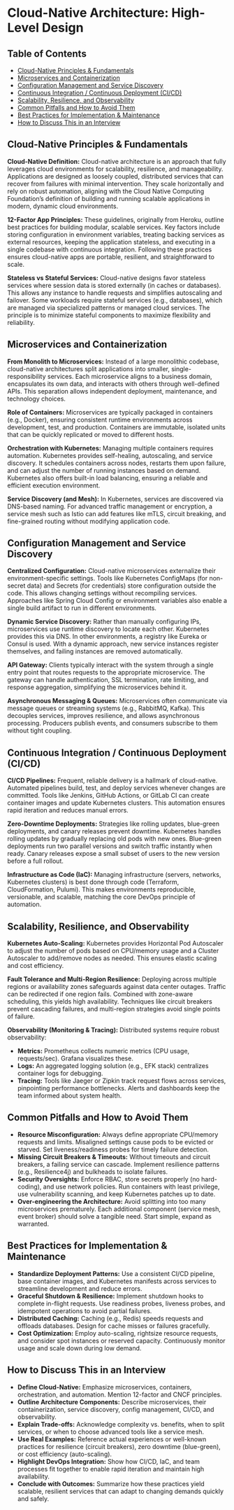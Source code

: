 # Cloud-Native Architecture: High-Level Design

## Table of Contents
- [Cloud-Native Principles & Fundamentals](#cloud-native-principles--fundamentals)
- [Microservices and Containerization](#microservices-and-containerization)
- [Configuration Management and Service Discovery](#configuration-management-and-service-discovery)
- [Continuous Integration / Continuous Deployment (CI/CD)](#continuous-integration--continuous-deployment-cicd)
- [Scalability, Resilience, and Observability](#scalability-resilience-and-observability)
- [Common Pitfalls and How to Avoid Them](#common-pitfalls-and-how-to-avoid-them)
- [Best Practices for Implementation & Maintenance](#best-practices-for-implementation--maintenance)
- [How to Discuss This in an Interview](#how-to-discuss-this-in-an-interview)

## Cloud-Native Principles & Fundamentals

**Cloud-Native Definition:** Cloud-native architecture is an approach that fully leverages cloud environments for scalability, resilience, and manageability. Applications are designed as loosely coupled, distributed services that can recover from failures with minimal intervention. They scale horizontally and rely on robust automation, aligning with the Cloud Native Computing Foundation’s definition of building and running scalable applications in modern, dynamic cloud environments.

**12-Factor App Principles:** These guidelines, originally from Heroku, outline best practices for building modular, scalable services. Key factors include storing configuration in environment variables, treating backing services as external resources, keeping the application stateless, and executing in a single codebase with continuous integration. Following these practices ensures cloud-native apps are portable, resilient, and straightforward to scale.

**Stateless vs Stateful Services:** Cloud-native designs favor stateless services where session data is stored externally (in caches or databases). This allows any instance to handle requests and simplifies autoscaling and failover. Some workloads require stateful services (e.g., databases), which are managed via specialized patterns or managed cloud services. The principle is to minimize stateful components to maximize flexibility and reliability.

## Microservices and Containerization

**From Monolith to Microservices:** Instead of a large monolithic codebase, cloud-native architectures split applications into smaller, single-responsibility services. Each microservice aligns to a business domain, encapsulates its own data, and interacts with others through well-defined APIs. This separation allows independent deployment, maintenance, and technology choices.

**Role of Containers:** Microservices are typically packaged in containers (e.g., Docker), ensuring consistent runtime environments across development, test, and production. Containers are immutable, isolated units that can be quickly replicated or moved to different hosts.

**Orchestration with Kubernetes:** Managing multiple containers requires automation. Kubernetes provides self-healing, autoscaling, and service discovery. It schedules containers across nodes, restarts them upon failure, and can adjust the number of running instances based on demand. Kubernetes also offers built-in load balancing, ensuring a reliable and efficient execution environment.

**Service Discovery (and Mesh):** In Kubernetes, services are discovered via DNS-based naming. For advanced traffic management or encryption, a service mesh such as Istio can add features like mTLS, circuit breaking, and fine-grained routing without modifying application code.

## Configuration Management and Service Discovery

**Centralized Configuration:** Cloud-native microservices externalize their environment-specific settings. Tools like Kubernetes ConfigMaps (for non-secret data) and Secrets (for credentials) store configuration outside the code. This allows changing settings without recompiling services. Approaches like Spring Cloud Config or environment variables also enable a single build artifact to run in different environments.

**Dynamic Service Discovery:** Rather than manually configuring IPs, microservices use runtime discovery to locate each other. Kubernetes provides this via DNS. In other environments, a registry like Eureka or Consul is used. With a dynamic approach, new service instances register themselves, and failing instances are removed automatically.

**API Gateway:** Clients typically interact with the system through a single entry point that routes requests to the appropriate microservice. The gateway can handle authentication, SSL termination, rate limiting, and response aggregation, simplifying the microservices behind it.

**Asynchronous Messaging & Queues:** Microservices often communicate via message queues or streaming systems (e.g., RabbitMQ, Kafka). This decouples services, improves resilience, and allows asynchronous processing. Producers publish events, and consumers subscribe to them without tight coupling.

## Continuous Integration / Continuous Deployment (CI/CD)

**CI/CD Pipelines:** Frequent, reliable delivery is a hallmark of cloud-native. Automated pipelines build, test, and deploy services whenever changes are committed. Tools like Jenkins, GitHub Actions, or GitLab CI can create container images and update Kubernetes clusters. This automation ensures rapid iteration and reduces manual errors.

**Zero-Downtime Deployments:** Strategies like rolling updates, blue-green deployments, and canary releases prevent downtime. Kubernetes handles rolling updates by gradually replacing old pods with new ones. Blue-green deployments run two parallel versions and switch traffic instantly when ready. Canary releases expose a small subset of users to the new version before a full rollout.

**Infrastructure as Code (IaC):** Managing infrastructure (servers, networks, Kubernetes clusters) is best done through code (Terraform, CloudFormation, Pulumi). This makes environments reproducible, versionable, and scalable, matching the core DevOps principle of automation.

## Scalability, Resilience, and Observability

**Kubernetes Auto-Scaling:** Kubernetes provides Horizontal Pod Autoscaler to adjust the number of pods based on CPU/memory usage and a Cluster Autoscaler to add/remove nodes as needed. This ensures elastic scaling and cost efficiency.

**Fault Tolerance and Multi-Region Resilience:** Deploying across multiple regions or availability zones safeguards against data center outages. Traffic can be redirected if one region fails. Combined with zone-aware scheduling, this yields high availability. Techniques like circuit breakers prevent cascading failures, and multi-region strategies avoid single points of failure.

**Observability (Monitoring & Tracing):** Distributed systems require robust observability:
- **Metrics:** Prometheus collects numeric metrics (CPU usage, requests/sec). Grafana visualizes these.
- **Logs:** An aggregated logging solution (e.g., EFK stack) centralizes container logs for debugging.
- **Tracing:** Tools like Jaeger or Zipkin track request flows across services, pinpointing performance bottlenecks.
Alerts and dashboards keep the team informed about system health.

## Common Pitfalls and How to Avoid Them

- **Resource Misconfiguration:** Always define appropriate CPU/memory requests and limits. Misaligned settings cause pods to be evicted or starved. Set liveness/readiness probes for timely failure detection.
- **Missing Circuit Breakers & Timeouts:** Without timeouts and circuit breakers, a failing service can cascade. Implement resilience patterns (e.g., Resilience4j) and bulkheads to isolate failures.
- **Security Oversights:** Enforce RBAC, store secrets properly (no hard-coding), and use network policies. Run containers with least privilege, use vulnerability scanning, and keep Kubernetes patches up to date.
- **Over-engineering the Architecture:** Avoid splitting into too many microservices prematurely. Each additional component (service mesh, event broker) should solve a tangible need. Start simple, expand as warranted.

## Best Practices for Implementation & Maintenance

- **Standardize Deployment Patterns:** Use a consistent CI/CD pipeline, base container images, and Kubernetes manifests across services to streamline development and reduce errors.
- **Graceful Shutdown & Resilience:** Implement shutdown hooks to complete in-flight requests. Use readiness probes, liveness probes, and idempotent operations to avoid partial failures.
- **Distributed Caching:** Caching (e.g., Redis) speeds requests and offloads databases. Design for cache misses or failures gracefully.
- **Cost Optimization:** Employ auto-scaling, rightsize resource requests, and consider spot instances or reserved capacity. Continuously monitor usage and scale down during low demand.

## How to Discuss This in an Interview

- **Define Cloud-Native:** Emphasize microservices, containers, orchestration, and automation. Mention 12-factor and CNCF principles.
- **Outline Architecture Components:** Describe microservices, their containerization, service discovery, config management, CI/CD, and observability.
- **Explain Trade-offs:** Acknowledge complexity vs. benefits, when to split services, or when to choose advanced tools like a service mesh.
- **Use Real Examples:** Reference actual experiences or well-known practices for resilience (circuit breakers), zero downtime (blue-green), or cost efficiency (auto-scaling).
- **Highlight DevOps Integration:** Show how CI/CD, IaC, and team processes fit together to enable rapid iteration and maintain high availability.
- **Conclude with Outcomes:** Summarize how these practices yield scalable, resilient services that can adapt to changing demands quickly and safely.
